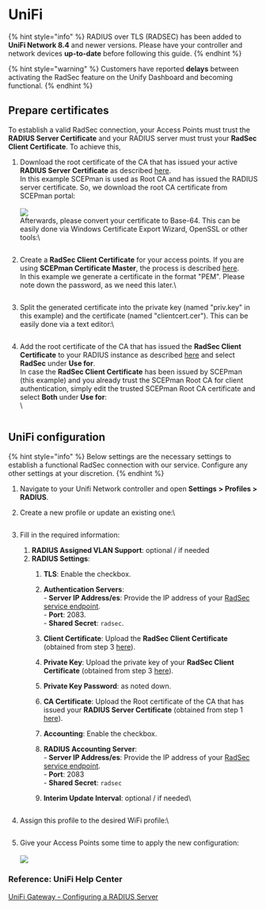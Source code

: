# UniFi

{% hint style="info" %}
RADIUS over TLS (RADSEC) has been added to **UniFi Network 8.4** and newer versions. Please have your controller and network devices **up-to-date** before following this guide.
{% endhint %}

{% hint style="warning" %}
Customers have reported **delays** between activating the RadSec feature on the Unify Dashboard and becoming functional.
{% endhint %}

## Prepare certificates

To establish a valid RadSec connection, your Access Points must trust the **RADIUS Server Certificate** and your RADIUS server must trust your **RadSec Client Certificate**. To achieve this,

1.  Download the root certificate of the CA that has issued your active **RADIUS Server Certificate** as described [here](../../../admin-portal/settings/settings-server.md#download).\
    In this example SCEPman is used as Root CA and has issued the RADIUS server certificate. So, we download the root CA certificate from SCEPman portal:\
    \
    ![](<../../../.gitbook/assets/image (1) (1) (1) (1) (1) (1) (1) (1) (1) (1) (1) (1) (1).png>)\
    Afterwards, please convert your certificate to Base-64. This can be easily done via Windows Certificate Export Wizard, OpenSSL or other tools:\


    <figure><img src="../../../.gitbook/assets/image (5) (1) (1).png" alt=""><figcaption></figcaption></figure>
2.  Create a **RadSec Client Certificate** for your access points. If you are using **SCEPman Certificate Master**, the process is described [here](https://docs.scepman.com/certificate-deployment/certificate-master/client-certificate-pkcs-12).\
    In this example we generate a certificate in the format "PEM". Please note down the password, as we need this later.\


    <figure><img src="../../../.gitbook/assets/image (2) (1) (1) (1).png" alt=""><figcaption></figcaption></figure>
3.  Split the generated certificate into the private key (named "priv.key" in this example) and the certificate (named "clientcert.cer"). This can be easily done via a text editor:\


    <figure><img src="../../../.gitbook/assets/Screenshot 2024-09-24 101150.png" alt=""><figcaption></figcaption></figure>
4.  Add the root certificate of the CA that has issued the **RadSec Client Certificate** to your RADIUS instance as described [here](../../../admin-portal/settings/trusted-roots.md#add) and select **RadSec** under **Use for**.\
    In case the **RadSec Client Certificate** has been issued by SCEPman (this example) and you already trust the SCEPman Root CA for client authentication, simply edit the trusted SCEPman Root CA certificate and select **Both** under **Use for**:\
    \


    <figure><img src="../../../.gitbook/assets/image (3) (1) (1) (1).png" alt=""><figcaption></figcaption></figure>

## UniFi configuration

{% hint style="info" %}
Below settings are the necessary settings to establish a functional RadSec connection with our service. Configure any other settings at your discretion.
{% endhint %}

1. Navigate to your Unifi Network controller and open **Settings** **> Profiles > RADIUS**.
2.  Create a new profile or update an existing one:\


    <figure><img src="../../../.gitbook/assets/image (6) (1) (1).png" alt=""><figcaption></figcaption></figure>
3. Fill in the required information:
   1. **RADIUS Assigned VLAN Support**: optional / if needed
   2. **RADIUS Settings**:
      1. **TLS**: Enable the checkbox.
      2. **Authentication Servers**:\
         \- **Server IP Address/es**: Provide the IP address of your [RadSec service endpoint](../../../admin-portal/settings/settings-server.md#properties).\
         \- **Port**: 2083.\
         \- **Shared Secret**: `radsec`.
      3. **Client Certificate**: Upload the **RadSec Client Certificate** (obtained from step 3 [here](unifi.md#prepare-certificates)).
      4. **Private Key**: Upload the private key of your **RadSec Client Certificate** (obtained from step 3 [here](unifi.md#prepare-certificates)).
      5. **Private Key Password**: as noted down.
      6. **CA Certificate**: Upload the Root certificate of the CA that has issued your **RADIUS Server Certificate** (obtained from step 1 [here](unifi.md#prepare-certificates)).
      7. **Accounting**: Enable the checkbox.
      8. **RADIUS Accounting Server**:\
         \- **Server IP Address/es**: Provide the IP address of your [RadSec service endpoint](../../../admin-portal/settings/settings-server.md#properties).\
         \- **Port**: 2083\
         \- **Shared Secret**: `radsec`
      9.  **Interim Update Interval**: optional / if needed\


          <figure><img src="../../../.gitbook/assets/image (7) (1) (1).png" alt=""><figcaption></figcaption></figure>
4.  Assign this profile to the desired WiFi profile:\


    <figure><img src="../../../.gitbook/assets/image (8) (1) (1).png" alt=""><figcaption></figcaption></figure>
5. Give your Access Points some time to apply the new configuration:\
   \
   ![](<../../../.gitbook/assets/image (9) (1) (1).png>)

### Reference: UniFi Help Center

[UniFi Gateway - Configuring a RADIUS Server](https://help.ui.com/hc/en-us/articles/360015268353-UniFi-Gateway-Configuring-a-RADIUS-Server)
